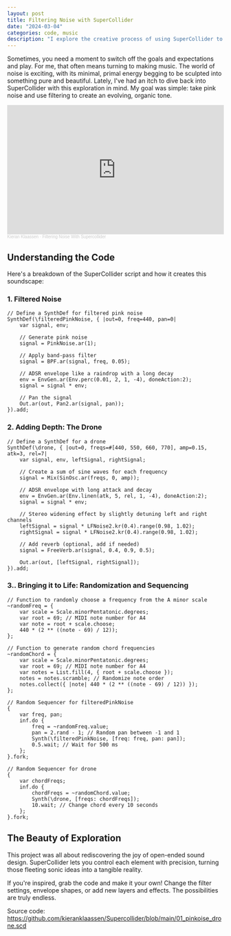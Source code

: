 ```yaml
---
layout: post
title: Filtering Noise with SuperCollider
date: "2024-03-04"
categories: code, music
description: "I explore the creative process of using SuperCollider to filter pink noise, creating an evolving and organic soundscape. This post breaks down the code and techniques used to generate a unique audio experience, blending filtered noise with a drone for depth and texture."
---
```


Sometimes, you need a moment to switch off the goals and expectations and play. For me, that often means turning to making music. The world of noise is exciting, with its minimal, primal energy begging to be sculpted into something pure and beautiful. Lately, I've had an itch to dive back into SuperCollider with this exploration in mind. My goal was simple: take pink noise and use filtering to create an evolving, organic tone.

<iframe width="100%" height="300" scrolling="no" frameborder="no" allow="autoplay" src="https://w.soundcloud.com/player/?url=https%3A//api.soundcloud.com/tracks/1764855204&color=%2398709c&auto_play=false&hide_related=false&show_comments=true&show_user=true&show_reposts=false&show_teaser=true&visual=true"></iframe><div style="font-size: 10px; color: #cccccc;line-break: anywhere;word-break: normal;overflow: hidden;white-space: nowrap;text-overflow: ellipsis; font-family: Interstate,Lucida Grande,Lucida Sans Unicode,Lucida Sans,Garuda,Verdana,Tahoma,sans-serif;font-weight: 100;"><a href="https://soundcloud.com/kieran-klaassen" title="Kieran Klaassen" target="_blank" style="color: #cccccc; text-decoration: none;">Kieran Klaassen</a> · <a href="https://soundcloud.com/kieran-klaassen/filtering-noise-with-supercollider" title="Filtering Noise With Supercollider" target="_blank" style="color: #cccccc; text-decoration: none;">Filtering Noise With Supercollider</a></div>

## **Understanding the Code**

Here's a breakdown of the SuperCollider script and how it creates this soundscape:

### 1. Filtered Noise

```supercollider
// Define a SynthDef for filtered pink noise
SynthDef(\filteredPinkNoise, { |out=0, freq=440, pan=0|
    var signal, env;

    // Generate pink noise
    signal = PinkNoise.ar(1);

    // Apply band-pass filter
    signal = BPF.ar(signal, freq, 0.05);

    // ADSR envelope like a raindrop with a long decay
    env = EnvGen.ar(Env.perc(0.01, 2, 1, -4), doneAction:2);
    signal = signal * env;

    // Pan the signal
    Out.ar(out, Pan2.ar(signal, pan));
}).add;
```

### **2. Adding Depth: The Drone**

```supercollider
// Define a SynthDef for a drone
SynthDef(\drone, { |out=0, freqs=#[440, 550, 660, 770], amp=0.15, atk=3, rel=7|
    var signal, env, leftSignal, rightSignal;

    // Create a sum of sine waves for each frequency
    signal = Mix(SinOsc.ar(freqs, 0, amp));

    // ADSR envelope with long attack and decay
    env = EnvGen.ar(Env.linen(atk, 5, rel, 1, -4), doneAction:2);
    signal = signal * env;

    // Stereo widening effect by slightly detuning left and right channels
    leftSignal = signal * LFNoise2.kr(0.4).range(0.98, 1.02);
    rightSignal = signal * LFNoise2.kr(0.4).range(0.98, 1.02);

    // Add reverb (optional, add if needed)
    signal = FreeVerb.ar(signal, 0.4, 0.9, 0.5);

    Out.ar(out, [leftSignal, rightSignal]);
}).add;
```

### **3.. Bringing it to Life: Randomization and Sequencing**

```supercollider
// Function to randomly choose a frequency from the A minor scale
~randomFreq = {
    var scale = Scale.minorPentatonic.degrees;
    var root = 69; // MIDI note number for A4
    var note = root + scale.choose;
    440 * (2 ** ((note - 69) / 12));
};

// Function to generate random chord frequencies
~randomChord = {
    var scale = Scale.minorPentatonic.degrees;
    var root = 69; // MIDI note number for A4
    var notes = List.fill(4, { root + scale.choose });
    notes = notes.scramble; // Randomize note order
    notes.collect({ |note| 440 * (2 ** ((note - 69) / 12)) });
};

// Random Sequencer for filteredPinkNoise
{
    var freq, pan;
    inf.do {
        freq = ~randomFreq.value;
        pan = 2.rand - 1; // Random pan between -1 and 1
        Synth(\filteredPinkNoise, [freq: freq, pan: pan]);
        0.5.wait; // Wait for 500 ms
    };
}.fork;

// Random Sequencer for drone
{
    var chordFreqs;
    inf.do {
        chordFreqs = ~randomChord.value;
        Synth(\drone, [freqs: chordFreqs]);
        10.wait; // Change chord every 10 seconds
    };
}.fork;
```

## **The Beauty of Exploration**

This project was all about rediscovering the joy of open-ended sound design. SuperCollider lets you control each element with precision, turning those fleeting sonic ideas into a tangible reality.

If you're inspired, grab the code and make it your own! Change the filter settings, envelope shapes, or add new layers and effects. The possibilities are truly endless.

Source code: https://github.com/kieranklaassen/Supercollider/blob/main/01_pinkoise_drone.scd
